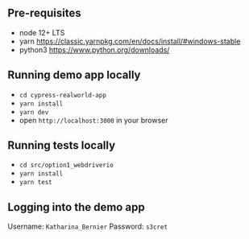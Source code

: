 ## Pre-requisites
* node 12+ LTS
* yarn https://classic.yarnpkg.com/en/docs/install/#windows-stable
* python3 https://www.python.org/downloads/

## Running demo app locally
* `cd cypress-realworld-app`
* `yarn install`
* `yarn dev`
* open `http://localhost:3000` in your browser

## Running tests locally
* `cd src/option1_webdriverio`
* `yarn install`
* `yarn test`

## Logging into the demo app
Username: `Katharina_Bernier`
Password: `s3cret`

